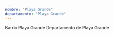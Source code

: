 ```yaml
---
nombre: "Playa Grande"
departamento: "Playa Grande"
---
```


Barrio Playa Grande
Departamento de Playa Grande
